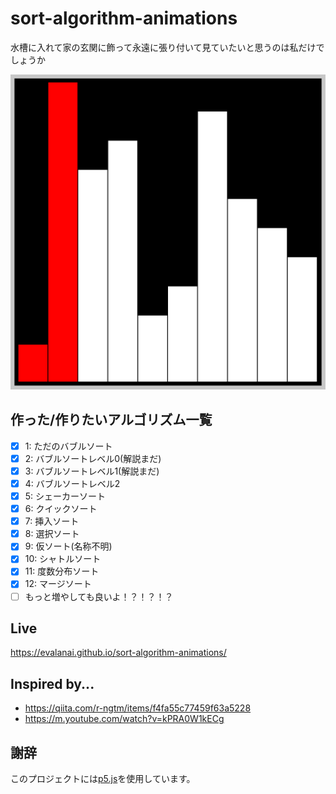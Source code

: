 # sort-algorithm-animations
水槽に入れて家の玄関に飾って永遠に張り付いて見ていたいと思うのは私だけでしょうか  

[![animation gif](img/sort-anim-vproto0.gif)](https://evalanai.github.io/sort-algorithm-animations/)


## 作った/作りたいアルゴリズム一覧
- [x] 1: ただのバブルソート
- [x] 2: バブルソートレベル0(解説まだ)
- [x] 3: バブルソートレベル1(解説まだ)
- [x] 4: バブルソートレベル2
- [x] 5: シェーカーソート
- [x] 6: クイックソート
- [x] 7: 挿入ソート
- [x] 8: 選択ソート
- [x] 9: 仮ソート(名称不明)
- [x] 10: シャトルソート
- [x] 11: 度数分布ソート
- [x] 12: マージソート
- [ ] もっと増やしても良いよ！？！？！？

## Live
<https://evalanai.github.io/sort-algorithm-animations/>

## Inspired by...
* https://qiita.com/r-ngtm/items/f4fa55c77459f63a5228
* https://m.youtube.com/watch?v=kPRA0W1kECg

## 謝辞
このプロジェクトには[p5.js](https://p5js.org/)を使用しています。  

